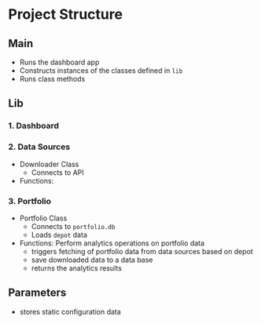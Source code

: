 # Project Structure

## Main
- Runs the dashboard app
- Constructs instances of the classes defined in `lib`
- Runs class methods
## Lib
### 1. Dashboard
### 2. Data Sources
- Downloader Class
    - Connects to API
- Functions: 
### 3. Portfolio
- Portfolio Class
    - Connects to `portfolio.db`
    - Loads `depot` data
- Functions: Perform analytics operations on portfolio data
    - triggers fetching of portfolio data from data sources based on depot
    - save downloaded data to a data base
    - returns the analytics results
## Parameters
- stores static configuration data